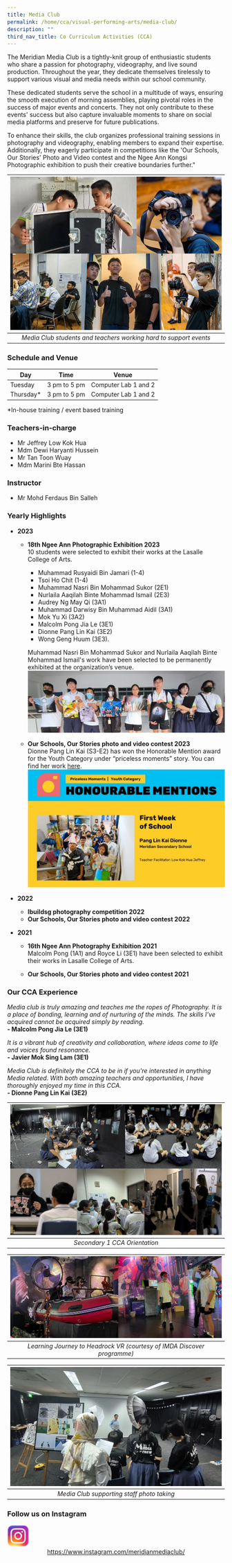 ```yaml
---
title: Media Club
permalink: /home/cca/visual-performing-arts/media-club/
description: ""
third_nav_title: Co Curriculum Activities (CCA)
---
```

The Meridian Media Club is a tightly-knit group of enthusiastic students who share a passion for photography, videography, and live sound production. Throughout the year, they dedicate themselves tirelessly to support various visual and media needs within our school community.

These dedicated students serve the school in a multitude of ways, ensuring the smooth execution of morning assemblies, playing pivotal roles in the success of major events and concerts. They not only contribute to these events' success but also capture invaluable moments to share on social media platforms and preserve for future publications.

To enhance their skills, the club organizes professional training sessions in photography and videography, enabling members to expand their expertise. Additionally, they eagerly participate in competitions like the 'Our Schools, Our Stories' Photo and Video contest and the Ngee Ann Kongsi Photographic exhibition to push their creative boundaries further."

|![Media Club at Work](/images/CCA/Media%20Club/mediaclub_01.jpg)|
|:---:|
|*Media Club students and teachers working hard to support events*|


### Schedule and Venue

| Day | Time | Venue |
| --- | --- | --- |
| Tuesday | 3 pm to 5 pm | Computer Lab 1 and 2 |
| Thursday* | 3 pm to 5 pm | Computer Lab 1 and 2 |

*In-house training / event based training

### Teachers-in-charge
* Mr Jeffrey Low Kok Hua
* Mdm Dewi Haryanti Hussein
* Mr Tan Toon Wuay
* Mdm Marini Bte Hassan

### Instructor
* Mr Mohd Ferdaus Bin Salleh

### Yearly Highlights
*  **2023**

    *  **18th Ngee Ann Photographic Exhibition 2023**
    <br>10 students were selected to exhibit their works at the Lasalle College of Arts.
        * Muhammad Rusyaidi Bin Jamari (1-4)
        * Tsoi Ho Chit (1-4)
        * Muhammad Nasri Bin Mohammad Sukor (2E1)
        * Nurlaila Aaqilah Binte Mohammad Ismail (2E3)
        * Audrey Ng May Qi (3A1)
        * Muhammad Darwisy Bin Muhammad Aidil (3A1)
        * Mok Yu Xi (3A2)
        * Malcolm Pong Jia Le (3E1)
        * Dionne Pang Lin Kai (3E2)
        * Wong Geng Huum (3E3).

        Muhammad Nasri Bin Mohammad Sukor and Nurlaila Aaqilah Binte Mohammad Ismail's work have been selected to be permanently exhibited at the organization’s venue. 
		![](/images/CCA/Media%20Club/mediaclub_02.jpg)
		<br>


    * **Our Schools, Our Stories photo and video contest 2023**<br>
    Dionne Pang Lin Kai (S3-E2) has won the Honorable Mention award for the Youth Category under “priceless moments” story. You can find her work [here](https://www.moe.gov.sg/our-schools-our-stories/winning-stories-2023/priceless-moments/youth).
		![](/images/CCA/Media%20Club/mediaclub_03.jpg)

* **2022**
    * **Ibuildsg photography competition 2022**
    * **Our Schools, Our Stories photo and video contest 2022**

* **2021**
    * **16th Ngee Ann Photography Exhibition 2021**<br>
    Malcolm Pong (1A1) and Royce Li (3E1) have been selected to exhibit their works in Lasalle College of Arts.

    * **Our Schools, Our Stories photo and video contest 2021**



### Our CCA Experience

*Media club is truly amazing and teaches me the ropes of Photography. It is a place of bonding, learning and of nurturing of the minds. The skills I’ve acquired cannot be acquired simply by reading.*
<br>**- Malcolm Pong Jia Le (3E1)**

*It is a vibrant hub of creativity and collaboration, where ideas come to life and voices found resonance.* 
<br>**- Javier Mok Sing Lam (3E1)**

*Media Club is definitely the CCA to be in if you're interested in anything Media related. With both amazing teachers and opportunities, I have thoroughly enjoyed my time in this CCA.*
<br>**- Dionne Pang Lin Kai (3E2)**



|![Secondary 1 CCA Orientation](/images/CCA/Media%20Club/mediaclub_04.jpg)|
|:---:|
| *Secondary 1 CCA Orientation* |

|![Learning Journey to Headrock VR](/images/CCA/Media%20Club/mediaclub_05.jpg)|
|:---:|
| *Learning Journey to Headrock VR (courtesy of IMDA Discover programme)* |

|![Staff photo taking](/images/CCA/Media%20Club/mediaclub_06.jpg)|
|:---:|
| *Media Club supporting staff photo taking* |



### Follow us on Instagram

<img src="/images/instagram.png" style="width:10%">
<center><a href="https://www.instagram.com/meridianmediaclub/">https://www.instagram.com/meridianmediaclub/</a></center>